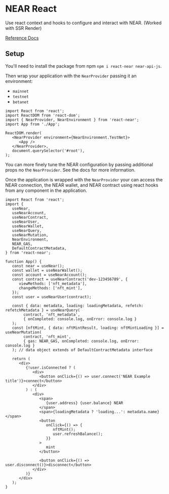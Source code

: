 # NEAR React

Use react context and hooks to configure and interact with NEAR. (Worked with SSR Render)

[Reference Docs](https://mehtaphysical.github.io/react-near)

## Setup

You'll need to install the package from npm `npm i react-near near-api-js`.

Then wrap your application with the `NearProvider` passing it an environment:

-  `mainnet`
-  `testnet`
-  `betanet`

```tsx
import React from 'react';
import ReactDOM from 'react-dom';
import { NearProvider, NearEnvironment } from 'react-near';
import App from './App';

ReactDOM.render(
   <NearProvider environment={NearEnvironment.TestNet}>
      <App />
   </NearProvider>,
   document.querySelector('#root'),
);
```

You can more finely tune the NEAR configuration by passing additional props
no the `NearProvider`. See the docs for more information.

Once the application is wrapped with the `NearProvider` your can access the
NEAR connection, the NEAR wallet, and NEAR contract using react hooks from
any component in the application.

```tsx
import React from 'react';
import {
   useNear,
   useNearAccount,
   useNearContract,
   useNearUser,
   useNearWallet,
   useNearQuery,
   useNearMutation,
   NearEnvironment,
   NEAR_GAS,
   DefaultContractMetadata,
} from 'react-near';

function App() {
   const near = useNear();
   const wallet = useNearWallet();
   const account = useNearAccount();
   const contract = useNearContract('dev-123456789', {
      viewMethods: ['nft_metadata'],
      changeMethods: ['nft_mint'],
   });
   const user = useNearUser(contract);

   const { data: metadata, loading: loadingMetadata, refetch: refetchMetadata } = useNearQuery(
        contract, 'nft_metadata', 
        { onCompleted: console.log, onError: console.log }
   );
   const [nftMint, { data: nftMintResult, loading: nftMintLoading }] = useNearMutation(
        contract, 'nft_mint', 
        { gas: NEAR_GAS, onCompleted: console.log, onError: console.log }
   ); // data object extends of DefaultContractMetadata interface

   return (
      <div>
         {!user.isConnected ? (
            <div>
               <button onClick={() => user.connect('NEAR Example title')}>connect</button>
            </div>
         ) : (
            <div>
               <span>
                  {user.address} {user.balance} NEAR
               </span>
               <span>{loadingMetadata ? 'loading...': metadata.name}</span>
               <button
                  onClick={() => {
                     nftMint();
                     user.refreshBalance();
                  }}
               >
                  mint
               </button>

               <button onClick={() => user.disconnect()}>disconnect</button>
            </div>
         )}
      </div>
   );
}
```
